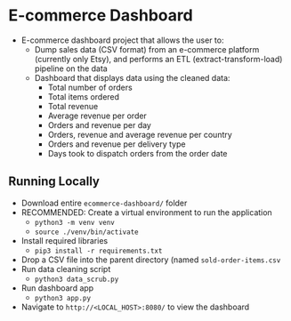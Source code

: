 # E-commerce Dashboard

- E-commerce dashboard project that allows the user to:
	- Dump sales data (CSV format) from an e-commerce platform (currently only Etsy), and performs an ETL (extract-transform-load) pipeline on the data
	- Dashboard that displays data using the cleaned data:
		- Total number of orders
		- Total items ordered
		- Total revenue
		- Average revenue per order
		- Orders and revenue per day
		- Orders, revenue and average revenue per country
		- Orders and revenue per delivery type
		- Days took to dispatch orders from the order date

## Running Locally

- Download entire <code>ecommerce-dashboard/</code> folder
- RECOMMENDED: Create a virtual environment to run the application
	- <code>python3 -m venv venv</code>
	- <code>source ./venv/bin/activate</code>
- Install required libraries
	- <code>pip3 install -r requirements.txt</code>
- Drop a CSV file into the parent directory (named <code>sold-order-items.csv</code>
- Run data cleaning script
	- <code>python3 data_scrub.py</code>
-  Run dashboard app
	- <code>python3 app.py</code>
- Navigate to <code>http://<LOCAL_HOST>:8080/</code> to view the dashboard

